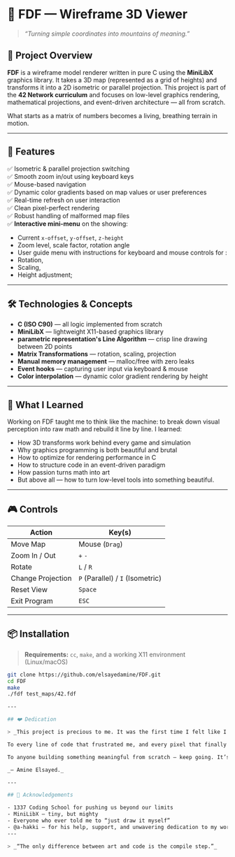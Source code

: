 # 🌄 FDF — Wireframe 3D Viewer

> _“Turning simple coordinates into mountains of meaning.”_

## 📌 Project Overview

**FDF** is a wireframe model renderer written in pure C using the **MiniLibX** graphics library. It takes a 3D map (represented as a grid of heights) and transforms it into a 2D isometric or parallel projection. This project is part of the **42 Network curriculum** and focuses on low-level graphics rendering, mathematical projections, and event-driven architecture — all from scratch.

What starts as a matrix of numbers becomes a living, breathing terrain in motion.

---

## 🚀 Features

✅ Isometric & parallel projection switching  
✅ Smooth zoom in/out using keyboard keys  
✅ Mouse-based navigation  
✅ Dynamic color gradients based on map values or user preferences  
✅ Real-time refresh on user interaction  
✅ Clean pixel-perfect rendering  
✅ Robust handling of malformed map files  
✅ **Interactive mini-menu** on the showing:
  - Current `x-offset`, `y-offset`, `z-height`
  - Zoom level, scale factor, rotation angle
  - User guide menu with instructions for keyboard and mouse controls for :
  - Rotation,
  - Scaling,
  - Height adjustment;

---

## 🛠️ Technologies & Concepts

- **C (ISO C90)** — all logic implemented from scratch
- **MiniLibX** — lightweight X11-based graphics library
- **parametric representation's Line Algorithm** — crisp line drawing between 2D points
- **Matrix Transformations** — rotation, scaling, projection
- **Manual memory management** — malloc/free with zero leaks
- **Event hooks** — capturing user input via keyboard & mouse
- **Color interpolation** — dynamic color gradient rendering by height

---

## 🧠 What I Learned

Working on FDF taught me to think like the machine: to break down visual perception into raw math and rebuild it line by line. I learned:

- How 3D transforms work behind every game and simulation
- Why graphics programming is both beautiful and brutal
- How to optimize for rendering performance in C
- How to structure code in an event-driven paradigm
- How passion turns math into art
- But above all — how to turn low-level tools into something beautiful.
---

## 🎮 Controls

| Action              | Key(s)               |
|---------------------|----------------------|
| Move Map            | Mouse (`Drag`)       |
| Zoom In / Out       | `+` `-`              |
| Rotate              | `L` / `R`            |
| Change Projection   | `P` (Parallel) / `I` (Isometric) |
| Reset View          | `Space`              |
| Exit Program        | `ESC`                |

---

## 📦 Installation

> **Requirements:** `cc`, `make`, and a working X11 environment (Linux/macOS)
```bash
git clone https://github.com/elsayedamine/FDF.git
cd FDF
make
./fdf test_maps/42.fdf

---

## ❤️ Dedication

> _This project is precious to me. It was the first time I felt like I wasn’t just coding — I was creating._

To every line of code that frustrated me, and every pixel that finally landed where I wanted: thank you for teaching me patience, persistence, and precision.

To anyone building something meaningful from scratch — keep going. It’s worth it.

_— Amine Elsayed._

---

## 🤝 Acknowledgements

- 1337 Coding School for pushing us beyond our limits  
- MiniLibX — tiny, but mighty  
- Everyone who ever told me to “just draw it myself”  
- @a-hakki — for his help, support, and unwavering dedication to my wor
---

> _“The only difference between art and code is the compile step.”_
